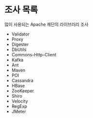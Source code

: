 # 조사 목록

많이 사용되는 Apache 재단의 라이브러리 조사

* Validator  
* Proxy 
* Digester
* DbUtils
* Commons-Http-Client
* Kafka
* Ant 
* Maven 
* POI   
* Cassandra  
* HBase
* ZooKeeper  
* Shiro  
* Velocity   
* RegExp  
* JMeter 

